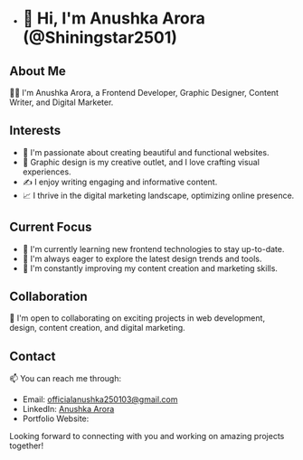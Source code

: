 - # 👋 Hi, I'm Anushka Arora (@Shiningstar2501)

## About Me

👩‍💻 I'm Anushka Arora, a Frontend Developer, Graphic Designer, Content Writer, and Digital Marketer.

## Interests

- 👀 I'm passionate about creating beautiful and functional websites.
- 🎨 Graphic design is my creative outlet, and I love crafting visual experiences.
- ✍️ I enjoy writing engaging and informative content.
- 📈 I thrive in the digital marketing landscape, optimizing online presence.

## Current Focus

- 🌱 I'm currently learning new frontend technologies to stay up-to-date.
- 🚀 I'm always eager to explore the latest design trends and tools.
- 📝 I'm constantly improving my content creation and marketing skills.

## Collaboration
💞 I'm open to collaborating on exciting projects in web development, design, content creation, and digital marketing.

## Contact

📫 You can reach me through:
- Email: officialanushka250103@gmail.com
- LinkedIn: [Anushka Arora](www.linkedin.com/in/anushka-arora-224614225)
- Portfolio Website: 

Looking forward to connecting with you and working on amazing projects together!
